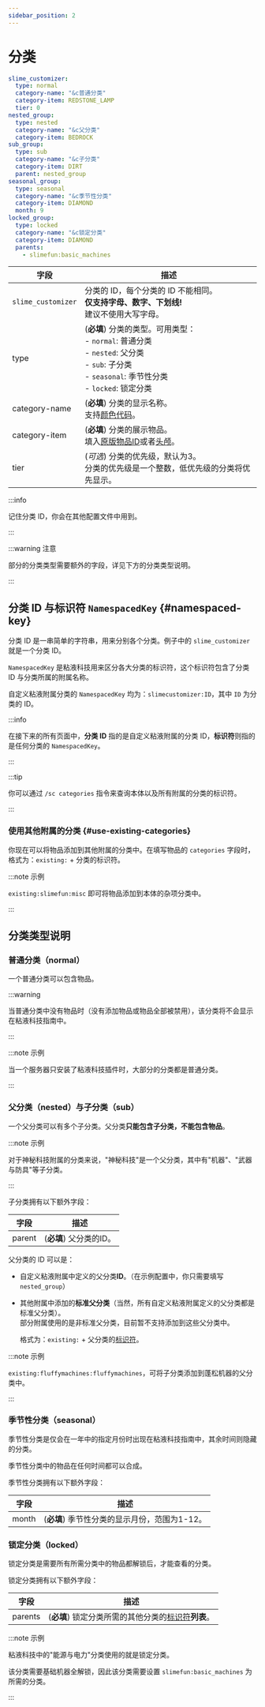 ```yaml
---
sidebar_position: 2
---
```


# 分类

```yaml title="categories.yml"
slime_customizer:
  type: normal
  category-name: "&c普通分类"
  category-item: REDSTONE_LAMP
  tier: 0
nested_group:
  type: nested
  category-name: "&c父分类"
  category-item: BEDROCK
sub_group:
  type: sub
  category-name: "&c子分类"
  category-item: DIRT
  parent: nested_group
seasonal_group:
  type: seasonal
  category-name: "&c季节性分类"
  category-item: DIAMOND
  month: 9
locked_group:
  type: locked
  category-name: "&c锁定分类"
  category-item: DIAMOND
  parents:
    - slimefun:basic_machines
```

| 字段 | 描述 |
| --- | --- |
| `slime_customizer` | 分类的 ID，每个分类的 ID 不能相同。<br />**仅支持字母、数字、下划线!**<br />建议不使用大写字母。 |
| type | (**必填**) 分类的类型。可用类型：<br />- `normal`: 普通分类<br />- `nested`: 父分类<br />- `sub`: 子分类<br />- `seasonal`: 季节性分类<br />- `locked`: 锁定分类 |
| category-name | (**必填**) 分类的显示名称。<br />支持[颜色代码](../common/color-codes)。 |
| category-item | (**必填**) 分类的展示物品。<br />填入[原版物品ID](https://hub.spigotmc.org/javadocs/spigot/org/bukkit/Material.html)或者[头颅](./Skull-Items)。 |
| tier | (*可选*) 分类的优先级，默认为3。<br />分类的优先级是一个整数，低优先级的分类将优先显示。 |

:::info

记住分类 ID，你会在其他配置文件中用到。

:::

:::warning 注意

部分的分类类型需要额外的字段，详见下方的分类类型说明。

:::

## 分类 ID 与标识符 `NamespacedKey` {#namespaced-key}

分类 ID 是一串简单的字符串，用来分别各个分类。例子中的 `slime_customizer` 就是一个分类 ID。

`NamespacedKey` 是粘液科技用来区分各大分类的标识符，这个标识符包含了分类 ID 与分类所属的附属名称。

自定义粘液附属分类的 `NamespacedKey` 均为：`slimecustomizer:ID`，其中 `ID` 为分类的 ID。

:::info

在接下来的所有页面中，**分类 ID** 指的是自定义粘液附属的分类 ID，**标识符**则指的是任何分类的 `NamespacedKey`。

:::

:::tip

你可以通过 `/sc categories` 指令来查询本体以及所有附属的分类的标识符。

:::

### 使用其他附属的分类 {#use-existing-categories}

你现在可以将物品添加到其他附属的分类中。在填写物品的 `categories` 字段时，格式为：`existing:` + 分类的标识符。

:::note 示例

`existing:slimefun:misc` 即可将物品添加到本体的杂项分类中。

:::

## 分类类型说明

### 普通分类（normal）

一个普通分类可以包含物品。

:::warning

当普通分类中没有物品时（没有添加物品或物品全部被禁用），该分类将不会显示在粘液科技指南中。

:::

:::note 示例

当一个服务器只安装了粘液科技插件时，大部分的分类都是普通分类。

:::

### 父分类（nested）与子分类（sub）

一个父分类可以有多个子分类。父分类**只能包含子分类，不能包含物品**。

:::note 示例

对于神秘科技附属的分类来说，"神秘科技"是一个父分类，其中有"机器"、"武器与防具"等子分类。

:::

子分类拥有以下额外字段：

| 字段 | 描述 |
| --- | --- |
| parent | (**必填**) 父分类的ID。 |

父分类的 ID 可以是：

- 自定义粘液附属中定义的父分类**ID**。（在示例配置中，你只需要填写`nested_group`）
- 其他附属中添加的**标准父分类**（当然，所有自定义粘液附属定义的父分类都是标准父分类）。  
  部分附属使用的是非标准父分类，目前暂不支持添加到这些父分类中。

  格式为：`existing:` + 父分类的[标识符](#namespaced-key)。

:::note 示例

`existing:fluffymachines:fluffymachines`，可将子分类添加到蓬松机器的父分类中。

:::

### 季节性分类（seasonal）

季节性分类是仅会在一年中的指定月份时出现在粘液科技指南中，其余时间则隐藏的分类。

季节性分类中的物品在任何时间都可以合成。

季节性分类拥有以下额外字段：

| 字段 | 描述 |
| --- | --- |
| month | (**必填**) 季节性分类的显示月份，范围为1-12。 |

### 锁定分类（locked）

锁定分类是需要所有所需分类中的物品都解锁后，才能查看的分类。

锁定分类拥有以下额外字段：

| 字段 | 描述 |
| --- | --- |
| parents | (**必填**) 锁定分类所需的其他分类的[标识符](#namespaced-key)**列表**。 |

:::note 示例

粘液科技中的"能源与电力"分类使用的就是锁定分类。

该分类需要基础机器全解锁，因此该分类需要设置 `slimefun:basic_machines` 为所需的分类。

:::
